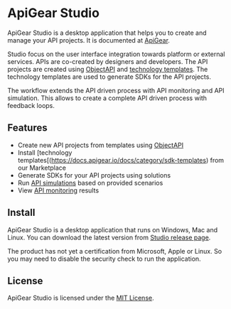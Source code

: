 # ApiGear Studio

ApiGear Studio is a desktop application that helps you to create and manage your API projects. It is documented at [ApiGear](https://docs.apigear.io).

Studio focus on the user interface integration towards platform or external services. APIs are co-created by designers and developers. The API projects are created using [ObjectAPI](https://docs.apigear.io/docs/category/objectapi) and [technology templates](https://docs.apigear.io/docs/category/sdk-templates). The technology templates are used to generate SDKs for the API projects.

The workflow extends the API driven process with API monitoring and API simulation. This allows to create a complete API driven process with feedback loops.

## Features

- Create new API projects from templates using [ObjectAPI](https://docs.apigear.io/docs/category/objectapi)
- Install [technology templates[(https://docs.apigear.io/docs/category/sdk-templates) from our Marketplace
- Generate SDKs for your API projects using solutions
- Run [API simulations](https://docs.apigear.io/docs/category/api-simulation) based on provided scenarios
- View [API monitoring](https://docs.apigear.io/docs/category/api-monitoring) results


## Install

ApiGear Studio is a desktop application that runs on Windows, Mac and Linux. You can download the latest version from [Studio release page](https://github.com/apigear-io/studio-releases/releases/latest).

The product has not yet a certification from Microsoft, Apple or Linux. So you may need to disable the security check to run the application.

## License

ApiGear Studio is licensed under the [MIT License](./LICENSE).
